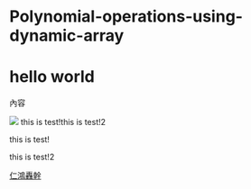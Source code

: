 # Polynomial-operations-using-dynamic-array
<h1>hello world</h1>
<p>內容</p>
<img src="https://images2.gamme.com.tw/news2/2017/97/59/qZqapqWblqCbp6Q.jpg">
<a>this is test!</a><a>this is test!2</a>
<br>
<p>this is test!</p>
<p>this is test!2</p>
<a href="http://yahoo.com">仁鴻轟幹</a>
